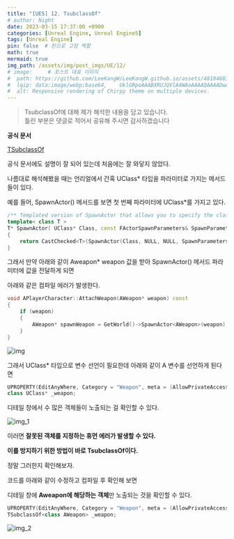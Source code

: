 ```yaml
---
title: "[UE5] 12. TsubclassOf"
# author: Night
date: 2023-03-15 17:37:00 +0900
categories: [Unreal Engine, Unreal Engine5]
tags: [Unreal Engine]
pin: false  # 핀으로 고정 역할
math: true
mermaid: true
img_path: /assets/img/post_imgs/UE/12/
# image:     # 포스트 대표 이미지
#  path: https://github.com/LeeKangW/LeeKangW.github.io/assets/48194683/7e5b8251-2544-4eea-b702-ad59aa404e9e
#  lqip: data:image/webp;base64,    UklGRpoAAABXRUJQVlA4WAoAAAAQAAAADwAABwAAQUxQSDIAAAARL0AmbZurmr57yyIiqE8oiG0bejIYEQTgqiDA9vqnsUSI6H+oAERp2HZ65qP/VIAWAFZQOCBCAAAA8AEAnQEqEAAIAAVAfCWkAALp8sF8rgRgAP7o9FDvMCkMde9PK7euH5M1m6VWoDXf2FkP3BqV0ZYbO6NA/VFIAAAA
#  alt: Responsive rendering of Chirpy theme on multiple devices.
---
```


> TsubclassOf에 대해 제가 해석한 내용을 담고 있습니다.  
> 틀린 부분은 댓글로 적어서 공유해 주시면 감사하겠습니다 

**공식 문서**

[TSubclassOf](https://docs.unrealengine.com/4.27/ko/ProgrammingAndScripting/ProgrammingWithCPP/UnrealArchitecture/TSubclassOf/)

공식 문서에도 설명이 잘 되어 있는데 처음에는 잘 와닿지 않았다.

나름대로 해석해봤을 때는 언리얼에서 간혹 UClass\* 타입을 파라미터로 가지는 메서드들이 있다.

예를 들어, SpawnActor() 메서드를 보면 첫 번째 파라미터에 UClass\*를 가지고 있다.

```cpp
/** Templated version of SpawnActor that allows you to specify the class type via parameter while the return type is a parent class of that type */
template< class T >
T* SpawnActor( UClass* Class, const FActorSpawnParameters& SpawnParameters = FActorSpawnParameters() )
{
    return CastChecked<T>(SpawnActor(Class, NULL, NULL, SpawnParameters),ECastCheckedType::NullAllowed);
}
```

그래서 만약 아래와 같이 Aweapon\* weapon 값을 받아 SpawnActor() 메서드 파라미터에 값을 전달하게 되면

아래와 같은 컴파일 에러가 발생한다.

```cpp
void APlayerCharacter::AttachWeapon(AWeapon* weapon) const
{
	if (weapon)
	{
		AWeapon* spawnWeapon = GetWorld()->SpawnActor<AWeapon>(weapon);
	}
}
```

![img](img.png)  

그래서 UClass\* 타입으로 변수 선언이 필요한데 아래와 같이 A 변수를 선언하게 된다면

```cpp
UPROPERTY(EditAnyWhere, Category = "Weapon", meta = (AllowPrivateAccess = "true"))
class UClass* _weapon;
```

디테일 창에서 수 많은 객체들이 노출되는 걸 확인할 수 있다. 

![img_1](img_1.png)  

이러면 **잘못된 객체를 지정하는 휴먼 에러가 발생할 수 있다.**

**이를 방지하기 위한 방법이 바로 TsubclassOf<typename Class>이다.**

정말 그러한지 확인해보자.

코드를 아래와 같이 수정하고 컴파일 후 확인해 보면

디테일 창에 **Aweapon에 해당하는 객체**만 노출되는 것을 확인할 수 있다.

```cpp
UPROPERTY(EditAnyWhere, Category = "Weapon", meta = (AllowPrivateAccess = "true"))
TSubclassOf<class AWeapon> _weapon;
```

![img_2](img_2.png)  